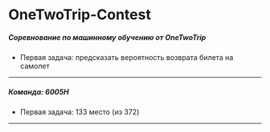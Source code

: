 # OneTwoTrip-Contest
##### Соревнование по машинному обучению от OneTwoTrip
- Первая задача: предсказать вероятность возврата билета на самолет
---
##### Команда: 6005H
- Первая задача: 133 место (из 372)
---
